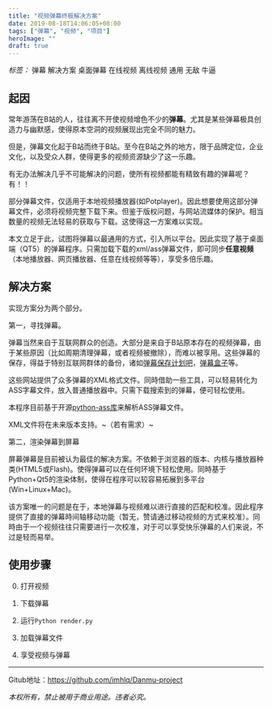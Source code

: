 ```yaml
---
title: "视频弹幕终极解决方案"
date: 2019-08-18T14:06:05+08:00
tags: ["弹幕", "视频", "项目"]
heroImage: ""
draft: true
---
```


_标签：_ 弹幕 解决方案 桌面弹幕 在线视频 离线视频 通用 无敌 牛逼

## 起因

常年游荡在B站的人，往往离不开使视频增色不少的**弹幕**。尤其是某些弹幕极具创造力与幽默感，使得原本空洞的视频展现出完全不同的魅力。

但是，弹幕文化起于B站而终于B站。至今在B站之外的地方，限于品牌定位，企业文化，以及受众人群，使得更多的视频资源缺少了这一乐趣。

有无办法解决几乎不可能解决的问题，使所有视频都能有精致有趣的弹幕呢？有！！

部分弹幕文件，仅适用于本地视频播放器(如Potplayer)。因此想要使用这部分弹幕文件，必须将视频完整下载下来。但鉴于版权问题，与网站流媒体的保护。相当数量的视频无法轻易的获取与下载。这使得这一方案难以实现。

本文立足于此，试图将弹幕以最通用的方式，引入所以平台。因此实现了基于桌面端（QT5）的弹幕程序。只需加载下载的xml/ass弹幕文件，即可同步**任意视频**（本地播放器、网页播放器、任意在线视频等等），享受多倍乐趣。

## 解决方案

实现方案分为两个部分。

第一，寻找弹幕。

弹幕当然来自于互联网群众的创造。大部分是来自于B站原本存在的视频弹幕，由于某些原因（比如周期清理弹幕，或者视频被撤除），而难以被享用。这些弹幕的保存，得益于特别互联网群体的备份，诸如[弹幕保存计划吧](http://tieba.baidu.com/弹幕保存计划)，[弹幕盒子](https://danmubox.github.io/)等。

这些网站提供了众多弹幕的XML格式文件。同時借助一些工具，可以轻易转化为ASS字幕文件，放入普通播放器中。只需下载搜索到的弹幕，便可轻松使用。

本程序目前基于开源[python-ass库](https://github.com/chireiden/python-ass)来解析ASS弹幕文件。

XML文件将在未来版本支持。~（若有需求）~

第二，渲染弹幕到屏幕

屏幕弹幕是目前被认为最佳的解决方案。不依赖于浏览器的版本、内核与播放器种类(HTML5或Flash)。使得弹幕可以在任何环境下轻松使用。同時基于Python+Qt5的渲染体制，使得在程序可以较容易拓展到多平台(Win+Linux+Mac)。

该方案唯一的问题是在于，本地弹幕与视频难以进行直接的匹配和校准。因此程序提供了直接的弹幕時间轴移动功能（暂无，赞请通过移动视频的方式来校准）。同時由于一个视频往往只需要进行一次校准，对于可以享受快乐弹幕的人们来说，不过是轻而易举。

## 使用步骤

0. 打开视频

1. 下载弹幕

2. 运行`Python render.py`

3. 加载弹幕文件

4. 享受视频与弹幕

---

Gitub地址：https://github.com/imhlq/Danmu-project

_本权所有，禁止被用于商业用途。违者必究。_

